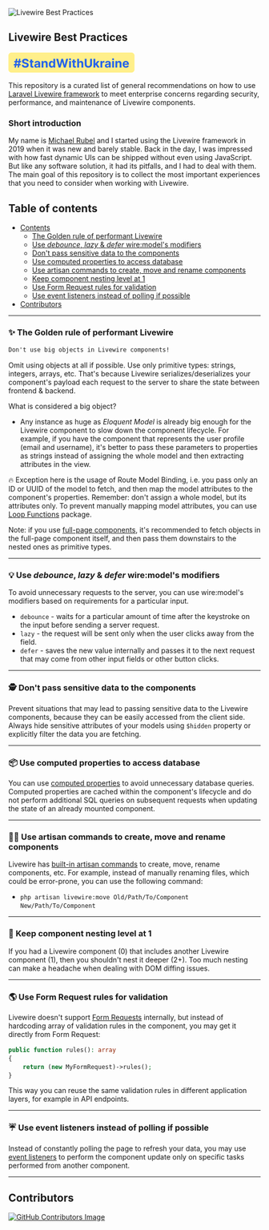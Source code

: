 ![Livewire Best Practices](https://avatars.githubusercontent.com/u/51960834?s=100&v=4)

## Livewire Best Practices
[![StandWithUkraine](https://raw.githubusercontent.com/vshymanskyy/StandWithUkraine/main/badges/StandWithUkraine.svg)](https://github.com/vshymanskyy/StandWithUkraine/blob/main/docs/README.md)

This repository is a curated list of general recommendations on how to use [Laravel Livewire framework](https://github.com/livewire/livewire) to meet enterprise concerns regarding security, performance, and maintenance of Livewire components.

### Short introduction
My name is [Michael Rubel](https://github.com/michael-rubel) and I started using the Livewire framework in 2019 when it was new and barely stable. Back in the day, I was impressed with how fast dynamic UIs can be shipped without even using JavaScript. But like any software solution, it had its pitfalls, and I had to deal with them. The main goal of this repository is to collect the most important experiences that you need to consider when working with Livewire.

## Table of contents
- [Contents](#contents)
    * [The Golden rule of performant Livewire](#--the-golden-rule-of-performant-livewire)
    * [Use *debounce*, *lazy* & *defer* wire:model's modifiers](#---use--debounce----lazy-----defer--wire-model-s-modifiers)
    * [Don't pass sensitive data to the components](#----don-t-pass-sensitive-data-to-the-components)
    * [Use computed properties to access database](#---use-computed-properties-to-access-database)
    * [Use artisan commands to create, move and rename components](#------use-artisan-commands-to-create--move-and-rename-components)
    * [Keep component nesting level at 1](#---keep-component-nesting-level-at-1)
    * [Use Form Request rules for validation](#---use-form-request-rules-for-validation)
    * [Use event listeners instead of polling if possible](#--use-event-listeners-instead-of-polling-if-possible)
- [Contributors](#contributors)

---
### ✨ The Golden rule of performant Livewire
```html
Don't use big objects in Livewire components!
```

Omit using objects at all if possible. Use only primitive types: strings, integers, arrays, etc. That's because Livewire serializes/deserializes your component's payload each request to the server to share the state between frontend & backend.

What is considered a big object?
- Any instance as huge as *Eloquent Model* is already big enough for the Livewire component to slow down the component lifecycle. For example, if you have the component that represents the user profile (email and username), it's better to pass these parameters to properties as strings instead of assigning the whole model and then extracting attributes in the view.

🔥 Exception here is the usage of Route Model Binding, i.e. you pass only an ID or UUID of the model to fetch, and then map the model attributes to the component's properties. Remember: don't assign a whole model, but its attributes only. To prevent manually mapping model attributes, you can use [Loop Functions](https://github.com/michael-rubel/laravel-loop-functions#assign-eloquent-model-attributes-to-class-properties) package.

Note: if you use [full-page components](https://laravel-livewire.com/docs/2.x/rendering-components#page-components), it's recommended to fetch objects in the full-page component itself, and then pass them downstairs to the nested ones as primitive types.

---
### 💡 Use *debounce*, *lazy* & *defer* wire:model's modifiers
To avoid unnecessary requests to the server, you can use wire:model's modifiers based on requirements for a particular input.
- `debounce` - waits for a particular amount of time after the keystroke on the input before sending a server request.
- `lazy` - the request will be sent only when the user clicks away from the field.
- `defer` - saves the new value internally and passes it to the next request that may come from other input fields or other button clicks.

---
### 🕵️ Don't pass sensitive data to the components
Prevent situations that may lead to passing sensitive data to the Livewire components, because they can be easily accessed from the client side. Always hide sensitive attributes of your models using `$hidden` property or explicitly filter the data you are fetching.

---
### 📦 Use computed properties to access database
You can use [computed properties](https://laravel-livewire.com/docs/2.x/properties#computed-properties) to avoid unnecessary database queries. Computed properties are cached within the component's lifecycle and do not perform additional SQL queries on subsequent requests when updating the state of an already mounted component.

---
### 👨‍💻 Use artisan commands to create, move and rename components
Livewire has [built-in artisan commands](https://laravel-livewire.com/docs/2.x/reference#artisan-commands) to create, move, rename components, etc.
For example, instead of manually renaming files, which could be error-prone, you can use the following command:
- `php artisan livewire:move Old/Path/To/Component New/Path/To/Component`

---
### 🧵 Keep component nesting level at 1
If you had a Livewire component (0) that includes another Livewire component (1), then you shouldn't nest it deeper (2+). Too much nesting can make a headache when dealing with DOM diffing issues.

---
### 🌎 Use Form Request rules for validation
Livewire doesn't support [Form Requests](https://laravel.com/docs/9.x/validation#form-request-validation) internally, but instead of hardcoding array of validation rules in the component, you may get it directly from Form Request:
```php
public function rules(): array
{
    return (new MyFormRequest)->rules();
}
```

This way you can reuse the same validation rules in different application layers, for example in API endpoints.

---
### ☔ Use event listeners instead of polling if possible
Instead of constantly polling the page to refresh your data, you may use [event listeners](https://laravel-livewire.com/docs/2.x/events#event-listeners) to perform the component update only on specific tasks performed from another component.

---
## Contributors
[![GitHub Contributors Image](https://contrib.rocks/image?repo=michael-rubel/livewire-best-practices)](https://github.com/michael-rubel/livewire-best-practices/graphs/contributors)
